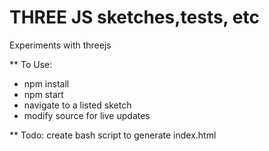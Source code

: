 THREE JS sketches,tests, etc
============================

Experiments with threejs

** To Use:

* npm install
* npm start
* navigate to a listed sketch
* modify source for live updates

** Todo: create bash script to generate index.html